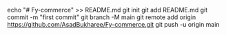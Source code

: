 echo "# Fy-commerce" >> README.md
git init
git add README.md
git commit -m "first commit"
git branch -M main
git remote add origin https://github.com/AsadBukharee/Fy-commerce.git
git push -u origin main
